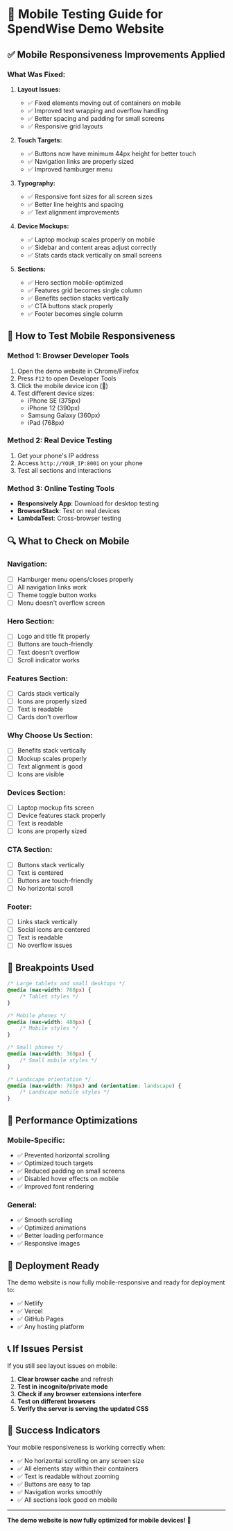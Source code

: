 # 📱 Mobile Testing Guide for SpendWise Demo Website

## ✅ **Mobile Responsiveness Improvements Applied**

### **What Was Fixed:**

1. **Layout Issues:**
   - ✅ Fixed elements moving out of containers on mobile
   - ✅ Improved text wrapping and overflow handling
   - ✅ Better spacing and padding for small screens
   - ✅ Responsive grid layouts

2. **Touch Targets:**
   - ✅ Buttons now have minimum 44px height for better touch
   - ✅ Navigation links are properly sized
   - ✅ Improved hamburger menu

3. **Typography:**
   - ✅ Responsive font sizes for all screen sizes
   - ✅ Better line heights and spacing
   - ✅ Text alignment improvements

4. **Device Mockups:**
   - ✅ Laptop mockup scales properly on mobile
   - ✅ Sidebar and content areas adjust correctly
   - ✅ Stats cards stack vertically on small screens

5. **Sections:**
   - ✅ Hero section mobile-optimized
   - ✅ Features grid becomes single column
   - ✅ Benefits section stacks vertically
   - ✅ CTA buttons stack properly
   - ✅ Footer becomes single column

## 📱 **How to Test Mobile Responsiveness**

### **Method 1: Browser Developer Tools**
1. Open the demo website in Chrome/Firefox
2. Press `F12` to open Developer Tools
3. Click the mobile device icon (📱)
4. Test different device sizes:
   - iPhone SE (375px)
   - iPhone 12 (390px)
   - Samsung Galaxy (360px)
   - iPad (768px)

### **Method 2: Real Device Testing**
1. Get your phone's IP address
2. Access `http://YOUR_IP:8001` on your phone
3. Test all sections and interactions

### **Method 3: Online Testing Tools**
- **Responsively App**: Download for desktop testing
- **BrowserStack**: Test on real devices
- **LambdaTest**: Cross-browser testing

## 🔍 **What to Check on Mobile**

### **Navigation:**
- [ ] Hamburger menu opens/closes properly
- [ ] All navigation links work
- [ ] Theme toggle button works
- [ ] Menu doesn't overflow screen

### **Hero Section:**
- [ ] Logo and title fit properly
- [ ] Buttons are touch-friendly
- [ ] Text doesn't overflow
- [ ] Scroll indicator works

### **Features Section:**
- [ ] Cards stack vertically
- [ ] Icons are properly sized
- [ ] Text is readable
- [ ] Cards don't overflow

### **Why Choose Us Section:**
- [ ] Benefits stack vertically
- [ ] Mockup scales properly
- [ ] Text alignment is good
- [ ] Icons are visible

### **Devices Section:**
- [ ] Laptop mockup fits screen
- [ ] Device features stack properly
- [ ] Text is readable
- [ ] Icons are properly sized

### **CTA Section:**
- [ ] Buttons stack vertically
- [ ] Text is centered
- [ ] Buttons are touch-friendly
- [ ] No horizontal scroll

### **Footer:**
- [ ] Links stack vertically
- [ ] Social icons are centered
- [ ] Text is readable
- [ ] No overflow issues

## 📏 **Breakpoints Used**

```css
/* Large tablets and small desktops */
@media (max-width: 768px) {
    /* Tablet styles */
}

/* Mobile phones */
@media (max-width: 480px) {
    /* Mobile styles */
}

/* Small phones */
@media (max-width: 360px) {
    /* Small mobile styles */
}

/* Landscape orientation */
@media (max-width: 768px) and (orientation: landscape) {
    /* Landscape mobile styles */
}
```

## 🎯 **Performance Optimizations**

### **Mobile-Specific:**
- ✅ Prevented horizontal scrolling
- ✅ Optimized touch targets
- ✅ Reduced padding on small screens
- ✅ Disabled hover effects on mobile
- ✅ Improved font rendering

### **General:**
- ✅ Smooth scrolling
- ✅ Optimized animations
- ✅ Better loading performance
- ✅ Responsive images

## 🚀 **Deployment Ready**

The demo website is now fully mobile-responsive and ready for deployment to:
- ✅ Netlify
- ✅ Vercel
- ✅ GitHub Pages
- ✅ Any hosting platform

## 📞 **If Issues Persist**

If you still see layout issues on mobile:

1. **Clear browser cache** and refresh
2. **Test in incognito/private mode**
3. **Check if any browser extensions interfere**
4. **Test on different browsers**
5. **Verify the server is serving the updated CSS**

## 🎉 **Success Indicators**

Your mobile responsiveness is working correctly when:
- ✅ No horizontal scrolling on any screen size
- ✅ All elements stay within their containers
- ✅ Text is readable without zooming
- ✅ Buttons are easy to tap
- ✅ Navigation works smoothly
- ✅ All sections look good on mobile

---

**The demo website is now fully optimized for mobile devices! 🎉**

